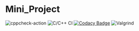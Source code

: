 # Mini_Project
![cppcheck-action](https://github.com/99002683/Mini_Project/workflows/cppcheck-action/badge.svg?branch=master)
![C/C++ CI](https://github.com/99002683/Mini_Project/workflows/C/C++%20CI/badge.svg?branch=master)
[![Codacy Badge](https://app.codacy.com/project/badge/Grade/93eade3ac8ed42fda82be7688cc21166)](https://www.codacy.com/gh/99002683/Mini_Project/dashboard?utm_source=github.com&amp;utm_medium=referral&amp;utm_content=99002683/Mini_Project&amp;utm_campaign=Badge_Grade)
![Valgrind](https://github.com/99002683/Mini_Project/workflows/Valgrind/badge.svg?branch=master)
